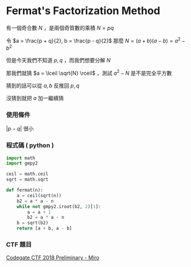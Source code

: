 # Fermat's Factorization Method

有一個奇合數 $N$ ，是兩個奇質數的乘積 $N = pq$

令 $a = \frac{p + q}{2}, b = \frac{p - q}{2}$  那麼 $N = (a + b)(a - b) = a^2 - b^2$

但是今天我們不知道 $p, q$ ，而我們想要分解 $N$

那我們就猜 $a = \lceil \sqrt{N} \rceil$ ，測試 $a^2 - N$ 是不是完全平方數

猜到的話可以從 $a, b$ 反推回 $p, q$

沒猜到就把 $a$ 加一繼續猜

### 使用條件

$|p-q|$ 很小

### 程式碼 ( python )

```python
import math
import gmpy2

ceil = math.ceil
sqrt = math.sqrt

def fermat(n):
    a = ceil(sqrt(n))
    b2 = a * a - n
    while not gmpy2.iroot(b2, 2)[1]:
        a = a + 1
        b2 = a * a - n
    b = sqrt(b2)
    return [a + b, a - b]
```

### CTF 題目

[Codegate CTF 2018 Preliminary - Miro](https://ctftime.org/task/5246)

